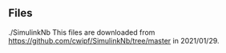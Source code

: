 

#
##
## Files

./SimulinkNb
 This files are downloaded from https://github.com/cwipf/SimulinkNb/tree/master in 2021/01/29.

